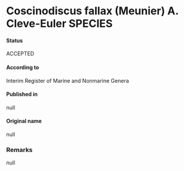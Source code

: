 Coscinodiscus fallax (Meunier) A. Cleve-Euler SPECIES
=======

#### Status
ACCEPTED

#### According to
Interim Register of Marine and Nonmarine Genera

#### Published in
null

#### Original name
null

### Remarks
null